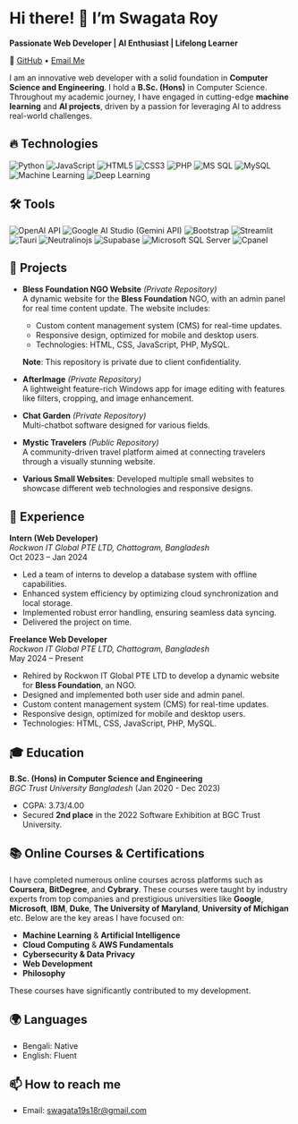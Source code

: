 # Hi there! 👋 I’m Swagata Roy

**Passionate Web Developer | AI Enthusiast | Lifelong Learner**

🔗 [GitHub](https://github.com/Swagata-Roy) • [Email Me](mailto:swagata19s18r@gmail.com)

I am an innovative web developer with a solid foundation in **Computer Science and Engineering**. I hold a **B.Sc. (Hons)** in Computer Science. Throughout my academic journey, I have engaged in cutting-edge **machine learning** and **AI projects**, driven by a passion for leveraging AI to address real-world challenges.

## 🔥 Technologies

![Python](https://img.shields.io/badge/-Python-3776AB?style=flat-square&logo=python&logoColor=white)
![JavaScript](https://img.shields.io/badge/-JavaScript-F7DF1E?style=flat-square&logo=javascript&logoColor=black)
![HTML5](https://img.shields.io/badge/-HTML5-E34F26?style=flat-square&logo=html5&logoColor=white)
![CSS3](https://img.shields.io/badge/-CSS3-1572B6?style=flat-square&logo=css3)
![PHP](https://img.shields.io/badge/-PHP-777BB4?style=flat-square&logo=php&logoColor=white)
![MS SQL](https://img.shields.io/badge/-MS%20SQL-CC2927?style=flat-square&logo=microsoft-sql-server&logoColor=white)
![MySQL](https://img.shields.io/badge/-MySQL-4479A1?style=flat-square&logo=mysql&logoColor=white)
![Machine Learning](https://img.shields.io/badge/-Machine%20Learning-00C4B3?style=flat-square&logo=machine-learning&logoColor=white)
![Deep Learning](https://img.shields.io/badge/-Deep%20Learning-7A67D3?style=flat-square&logo=deep-learning&logoColor=white)

## 🛠 Tools

![OpenAI API](https://img.shields.io/badge/-OpenAI%20API-412991?style=flat-square&logo=openai&logoColor=white)
![Google AI Studio (Gemini API)](https://img.shields.io/badge/-Google%20AI%20Studio%20(Gemini%20API)-34A853?style=flat-square&logo=google&logoColor=white)
![Bootstrap](https://img.shields.io/badge/-Bootstrap-7952B3?style=flat-square&logo=bootstrap&logoColor=white)
![Streamlit](https://img.shields.io/badge/-Streamlit-FF4B4B?style=flat-square&logo=streamlit&logoColor=white)
![Tauri](https://img.shields.io/badge/-Tauri-FFC131?style=flat-square&logo=tauri&logoColor=white)
![Neutralinojs](https://img.shields.io/badge/-Neutralinojs-FB8C00?style=flat-square&logo=neutralinojs&logoColor=white)
![Supabase](https://img.shields.io/badge/-Supabase-3ECF8E?style=flat-square&logo=supabase&logoColor=white)
![Microsoft SQL Server](https://img.shields.io/badge/-Microsoft%20SQL%20Server-CC2927?style=flat-square&logo=microsoft-sql-server&logoColor=white)
![Cpanel](https://img.shields.io/badge/-Cpanel-FF6C2C?style=flat-square&logo=cpanel&logoColor=white)


## 🚀 Projects

- **Bless Foundation NGO Website** *(Private Repository)*  
  A dynamic website for the **Bless Foundation** NGO, with an admin panel for real time content update. The website includes:
  - Custom content management system (CMS) for real-time updates.
  - Responsive design, optimized for mobile and desktop users.
  - Technologies: HTML, CSS, JavaScript, PHP, MySQL.
  
  **Note**: This repository is private due to client confidentiality.

- **AfterImage** *(Private Repository)*  
  A lightweight feature-rich Windows app for image editing with features like filters, cropping, and image enhancement.

- **Chat Garden** *(Private Repository)*  
  Multi-chatbot software designed for various fields.

- **Mystic Travelers** *(Public Repository)*  
  A community-driven travel platform aimed at connecting travelers through a visually stunning website.

- **Various Small Websites**: Developed multiple small websites to showcase different web technologies and responsive designs.

## 💼 Experience

**Intern (Web Developer)**  
*Rockwon IT Global PTE LTD, Chattogram, Bangladesh*  
Oct 2023 – Jan 2024  
- Led a team of interns to develop a database system with offline capabilities.
- Enhanced system efficiency by optimizing cloud synchronization and local storage.
- Implemented robust error handling, ensuring seamless data syncing.
- Delivered the project on time.

**Freelance Web Developer**  
*Rockwon IT Global PTE LTD, Chattogram, Bangladesh*  
May 2024 – Present  
- Rehired by Rockwon IT Global PTE LTD to develop a dynamic website for **Bless Foundation**, an NGO.
- Designed and implemented both user side and admin panel.
- Custom content management system (CMS) for real-time updates.
- Responsive design, optimized for mobile and desktop users.
- Technologies: HTML, CSS, JavaScript, PHP, MySQL.

## 🎓 Education

**B.Sc. (Hons) in Computer Science and Engineering**  
*BGC Trust University Bangladesh* (Jan 2020 - Dec 2023)  
- CGPA: 3.73/4.00
- Secured **2nd place** in the 2022 Software Exhibition at BGC Trust University.

## 📚 Online Courses & Certifications

I have completed numerous online courses across platforms such as **Coursera**, **BitDegree**, and **Cybrary**. These courses were taught by industry experts from top companies and prestigious universities like **Google**, **Microsoft**, **IBM**, **Duke**, **The University of Maryland**, **University of Michigan** etc. Below are the key areas I have focused on:

- **Machine Learning** & **Artificial Intelligence**
- **Cloud Computing** & **AWS Fundamentals**
- **Cybersecurity & Data Privacy**
- **Web Development**
- **Philosophy**

These courses have significantly contributed to my development.

## 🌍 Languages
- Bengali: Native
- English: Fluent

## 📫 How to reach me
- Email: [swagata19s18r@gmail.com](mailto:swagata19s18r@gmail.com)
